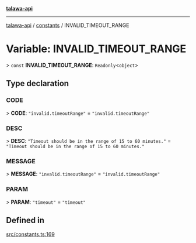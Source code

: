 [**talawa-api**](../../README.md)

***

[talawa-api](../../modules.md) / [constants](../README.md) / INVALID\_TIMEOUT\_RANGE

# Variable: INVALID\_TIMEOUT\_RANGE

\> `const` **INVALID\_TIMEOUT\_RANGE**: `Readonly`\<`object`\>

## Type declaration

### CODE

\> **CODE**: `"invalid.timeoutRange"` = `"invalid.timeoutRange"`

### DESC

\> **DESC**: `"Timeout should be in the range of 15 to 60 minutes."` = `"Timeout should be in the range of 15 to 60 minutes."`

### MESSAGE

\> **MESSAGE**: `"invalid.timeoutRange"` = `"invalid.timeoutRange"`

### PARAM

\> **PARAM**: `"timeout"` = `"timeout"`

## Defined in

[src/constants.ts:169](https://github.com/PalisadoesFoundation/talawa-api/blob/832d310bae30bd8cb45fb1b44f62dd776dccc52f/src/constants.ts#L169)
